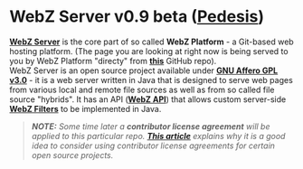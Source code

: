 # WebZ Server v0.9 beta ([Pedesis](https://www.pinterest.com/terems_org/pedesis-from-ancient-greek-a-leaping/))

[**WebZ Server**](https://github.com/terems-org/webz-server) is the core part of so called **WebZ Platform** -
a Git-based web hosting platform. (The page you are looking at right now is being served to you by WebZ Platform "directy" from
[**this**](https://github.com/terems-org/webz-server#webz-server-v09-beta-pedesis) GitHub repo).  
WebZ Server is an open source project available under
[**GNU Affero GPL v3.0**](http://www.gnu.org/licenses/agpl-3.0) - it is a web server written in Java that is designed to serve web pages from various local and remote file sources as well as from so called
file source "hybrids". It has an API ([**WebZ API**](https://github.com/terems-org/webz-api)) that allows custom server-side
[**WebZ Filters**](https://github.com/terems-org/webz-api/blob/master/src/main/java/org/terems/webz/WebzFilter.java)
to be implemented in Java.

> ***NOTE:*** *Some time later a* ***contributor license agreement*** *will be applied to this particular repo.*
> [***This article***](https://julien.ponge.org/blog/in-defense-of-contributor-license-agreements/)
> *explains why it is a good idea to consider using contributor license agreements for certain open source projects.*
